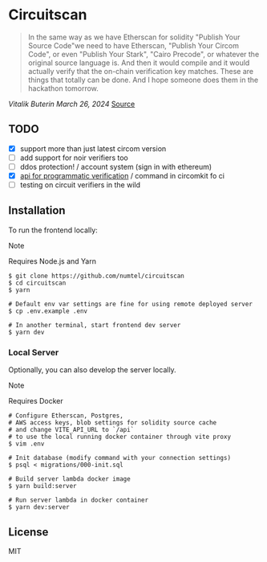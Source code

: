 # Circuitscan

> In the same way as we have Etherscan for solidity "Publish Your Source Code"we need to have Etherscan, "Publish Your Circom Code", or even "Publish Your Stark", "Cairo Precode", or whatever the original source language is. And then it would compile and it would actually verify that the on-chain verification key matches. These are things that totally can be done. And I hope someone does them in the hackathon tomorrow.

*Vitalik Buterin March 26, 2024* [Source](https://www.defideveloper.news/vitalik-ethtaipei-interview/)

## TODO

- [x] support more than just latest circom version
- [ ] add support for noir verifiers too
- [ ] ddos protection! / account system (sign in with ethereum)
- [x] [api for programmatic verification](https://github.com/circuitscan/cli) / command in circomkit fo ci
- [ ] testing on circuit verifiers in the wild

## Installation

To run the frontend locally:

> [!NOTE]
> Requires Node.js and Yarn

```
$ git clone https://github.com/numtel/circuitscan
$ cd circuitscan
$ yarn

# Default env var settings are fine for using remote deployed server
$ cp .env.example .env

# In another terminal, start frontend dev server
$ yarn dev
```

### Local Server

Optionally, you can also develop the server locally.

> [!NOTE]
> Requires Docker

```
# Configure Etherscan, Postgres,
# AWS access keys, blob settings for solidity source cache
# and change VITE_API_URL to `/api`
# to use the local running docker container through vite proxy
$ vim .env

# Init database (modify command with your connection settings)
$ psql < migrations/000-init.sql

# Build server lambda docker image
$ yarn build:server

# Run server lambda in docker container
$ yarn dev:server

```

## License

MIT
